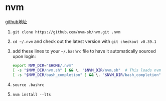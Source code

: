 # nvm

[github地址](https://github.com/nvm-sh/nvm)

1. `git clone https://github.com/nvm-sh/nvm.git .nvm`
2. `cd ~/.nvm` and check out the latest version with `git checkout v0.39.1`
3. add these lines to your `~/.bashrc` file to have it automatically sourced upon login:
    
    ```bash
    export NVM_DIR="$HOME/.nvm"
    [ -s "$NVM_DIR/nvm.sh" ] && \. "$NVM_DIR/nvm.sh"  # This loads nvm
    [ -s "$NVM_DIR/bash_completion" ] && \. "$NVM_DIR/bash_completion"  # This loads nvm bash_completion
    ```
    
4. `source .bashrc` 
5. `nvm install --lts`

